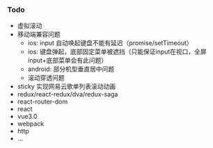 ### Todo
* 虚拟滚动
* 移动端兼容问题
  * ios: input 自动唤起键盘不能有延迟（promise/setTimeout）
  * ios: 键盘弹起，底部固定菜单被遮挡（只能保证input在视口，全屏input+底部菜单会有此问题）
  * android: 部分机型垂直居中问题
  * 滚动穿透问题 
* sticky 实现网易云歌单列表滚动动画
* redux/react-redux/dva/redux-saga
* react-router-dom
* react
* vue3.0
* webpack
* http
* ...